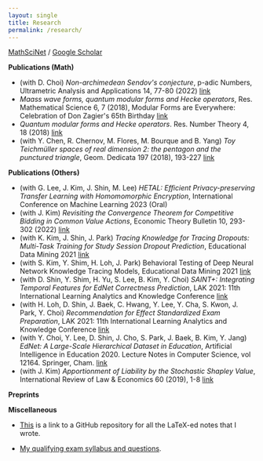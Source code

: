 ```yaml
---
layout: single
title: Research
permalink: /research/
---
```


[MathSciNet](https://mathscinet.ams.org/mathscinet/search/author.html?mrauthid=1266901)
/ [Google Scholar](https://scholar.google.com/citations?user=jdFDv6IAAAAJ&hl=en)

**Publications (Math)**

- (with D. Choi) *Non-archimedean Sendov's conjecture*, p-adic Numbers, Ultrametric Analysis and Applications 14, 77-80 (2022) [link](https://link.springer.com/article/10.1134/S2070046622010058)
- *Maass wave forms, quantum modular forms and Hecke operators*, Res. Mathematical Science 6, 7 (2018), Modular Forms are Everywhere: Celebration of Don Zagier's 65th Birthday [link](https://link.springer.com/article/10.1007/s40687-018-0170-0)
- *Quantum modular forms and Hecke operators*. Res. Number Theory 4, 18 (2018) [link](https://link.springer.com/article/10.1007/s40993-018-0114-1)
- (with Y. Chen, R. Chernov, M. Flores, M. Bourque and B. Yang) *Toy Teichmüller spaces of real dimension 2: the pentagon and the punctured triangle*, Geom. Dedicata 197 (2018), 193-227 [link](https://link.springer.com/article/10.1007/s10711-018-0325-6)

**Publications (Others)**
- (with G. Lee, J. Kim, J. Shin, M. Lee) *HETAL: Efficient Privacy-preserving Transfer Learning with Homomomorphic Encryption*, International Conference on Machine Learning 2023 (Oral)
- (with J. Kim) *Revisiting the Convergence Theorem for Competitive Bidding in Common Value Actions*, Economic Theory Bulletin 10, 293-302 (2022) [link](https://link.springer.com/article/10.1007/s40505-022-00234-2)
- (with K. Kim, J. Shin, J. Park) *Tracing Knowledge for Tracing Dropouts: Multi-Task Training for Study Session Dropout Prediction*, Educational Data Mining 2021 [link](https://educationaldatamining.org/EDM2021/virtual/static/pdf/EDM21_paper_174.pdf)
- (with S. Kim, Y. Shim, H. Loh, J. Park) Behavioral Testing of Deep Neural Network Knowledge Tracing Models, Educational Data Mining 2021 [link](https://eric.ed.gov/?id=ED615512)
- (with D. Shin, Y. Shim, H. Yu, S. Lee, B. Kim, Y. Choi) *SAINT+: Integrating Temporal Features for EdNet Correctness Prediction*, LAK 2021: 11th International Learning Analytics and Knowledge Conference [link](https://dl.acm.org/doi/10.1145/3448139.3448188)
- (with H. Loh, D. Shin, J. Baek, C. Hwang, Y. Lee, Y. Cha, S. Kwon, J. Park, Y. Choi) *Recommendation for Effect Standardized Exam Preparation*, LAK 2021: 11th International Learning Analytics and Knowledge Conference [link](https://dl.acm.org/doi/abs/10.1145/3448139.3448177)
- (with Y. Choi, Y. Lee, D. Shin, J. Cho, S. Park, J. Baek, B. Kim, Y. Jang) *EdNet: A Large-Scale Hierarchical Dataset in Education*, Artificial Intelligence in Education 2020. Lecture Notes in Computer Science, vol 12164. Springer, Cham. [link](https://link.springer.com/chapter/10.1007/978-3-030-52240-7_13#citeas)
- (with J. Kim) *Apportionment of Liability by the Stochastic Shapley Value*, International Review of Law & Economics 60 (2019), 1-8 [link](https://www.sciencedirect.com/science/article/abs/pii/S014481881930153X)

**Preprints**


**Miscellaneous**

* [This](https://github.com/seewoo5/math-notes) is a link to a GitHub repository for all the LaTeX-ed notes that I wrote.

* [My qualifying exam syllabus and questions](assets/Qual_report.pdf).

